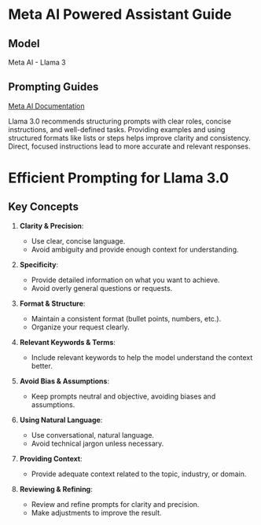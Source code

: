 # Meta AI Powered Assistant Guide

## Model

Meta AI - Llama 3

## Prompting Guides

[Meta AI Documentation](https://www.llama.com/docs/how-to-guides/prompting/)

Llama 3.0 recommends structuring prompts with clear roles, concise instructions, and well-defined tasks. Providing examples and using structured formats like lists or steps helps improve clarity and consistency. Direct, focused instructions lead to more accurate and relevant responses.

# Efficient Prompting for Llama 3.0

## Key Concepts

1. **Clarity & Precision**:

   - Use clear, concise language.
   - Avoid ambiguity and provide enough context for understanding.

2. **Specificity**:

   - Provide detailed information on what you want to achieve.
   - Avoid overly general questions or requests.

3. **Format & Structure**:

   - Maintain a consistent format (bullet points, numbers, etc.).
   - Organize your request clearly.

4. **Relevant Keywords & Terms**:

   - Include relevant keywords to help the model understand the context better.

5. **Avoid Bias & Assumptions**:

   - Keep prompts neutral and objective, avoiding biases and assumptions.

6. **Using Natural Language**:

   - Use conversational, natural language.
   - Avoid technical jargon unless necessary.

7. **Providing Context**:

   - Provide adequate context related to the topic, industry, or domain.

8. **Reviewing & Refining**:
   - Review and refine prompts for clarity and precision.
   - Make adjustments to improve the result.
